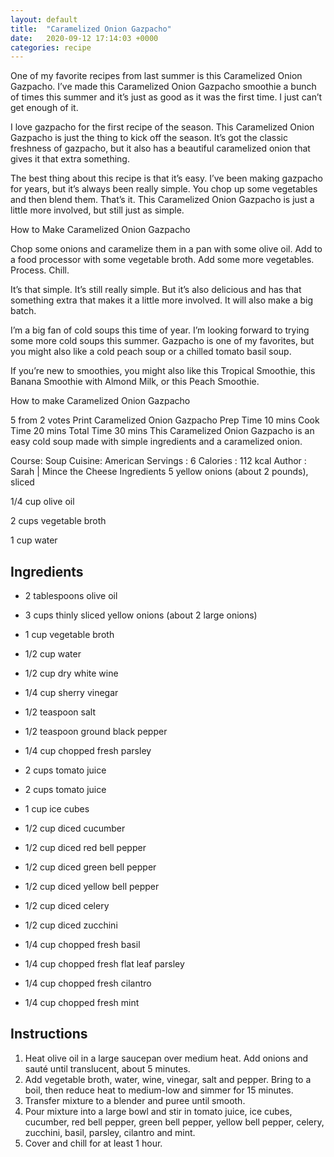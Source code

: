 ```yaml
---
layout: default
title:  "Caramelized Onion Gazpacho"
date:   2020-09-12 17:14:03 +0000
categories: recipe
---
```

One of my favorite recipes from last summer is this Caramelized Onion Gazpacho. I’ve made this Caramelized Onion Gazpacho smoothie a bunch of times this summer and it’s just as good as it was the first time. I just can’t get enough of it.

I love gazpacho for the first recipe of the season. This Caramelized Onion Gazpacho is just the thing to kick off the season. It’s got the classic freshness of gazpacho, but it also has a beautiful caramelized onion that gives it that extra something.

The best thing about this recipe is that it’s easy. I’ve been making gazpacho for years, but it’s always been really simple. You chop up some vegetables and then blend them. That’s it. This Caramelized Onion Gazpacho is just a little more involved, but still just as simple.

How to Make Caramelized Onion Gazpacho

Chop some onions and caramelize them in a pan with some olive oil. Add to a food processor with some vegetable broth. Add some more vegetables. Process. Chill.

It’s that simple. It’s still really simple. But it’s also delicious and has that something extra that makes it a little more involved. It will also make a big batch.

I’m a big fan of cold soups this time of year. I’m looking forward to trying some more cold soups this summer. Gazpacho is one of my favorites, but you might also like a cold peach soup or a chilled tomato basil soup.

If you’re new to smoothies, you might also like this Tropical Smoothie, this Banana Smoothie with Almond Milk, or this Peach Smoothie.

How to make Caramelized Onion Gazpacho

5 from 2 votes Print Caramelized Onion Gazpacho Prep Time 10 mins Cook Time 20 mins Total Time 30 mins This Caramelized Onion Gazpacho is an easy cold soup made with simple ingredients and a caramelized onion.

Course: Soup Cuisine: American Servings : 6 Calories : 112 kcal Author : Sarah | Mince the Cheese Ingredients 5 yellow onions (about 2 pounds), sliced

1/4 cup olive oil

2 cups vegetable broth

1 cup water

## Ingredients

- 2 tablespoons olive oil
- 3 cups thinly sliced yellow onions (about 2 large onions)
- 1 cup vegetable broth
- 1/2 cup water
- 1/2 cup dry white wine
- 1/4 cup sherry vinegar
- 1/2 teaspoon salt
- 1/2 teaspoon ground black pepper
- 1/4 cup chopped fresh parsley
- 2 cups tomato juice

- 2 cups tomato juice

- 1 cup ice cubes

- 1/2 cup diced cucumber
- 1/2 cup diced red bell pepper
- 1/2 cup diced green bell pepper
- 1/2 cup diced yellow bell pepper
- 1/2 cup diced celery
- 1/2 cup diced zucchini
- 1/4 cup chopped fresh basil
- 1/4 cup chopped fresh flat leaf parsley
- 1/4 cup chopped fresh cilantro
- 1/4 cup chopped fresh mint

## Instructions

1. Heat olive oil in a large saucepan over medium heat. Add onions and sauté until translucent, about 5 minutes.
2. Add vegetable broth, water, wine, vinegar, salt and pepper. Bring to a boil, then reduce heat to medium-low and simmer for 15 minutes.
3. Transfer mixture to a blender and puree until smooth.
4. Pour mixture into a large bowl and stir in tomato juice, ice cubes, cucumber, red bell pepper, green bell pepper, yellow bell pepper, celery, zucchini, basil, parsley, cilantro and mint.
4. Cover and chill for at least 1 hour.

